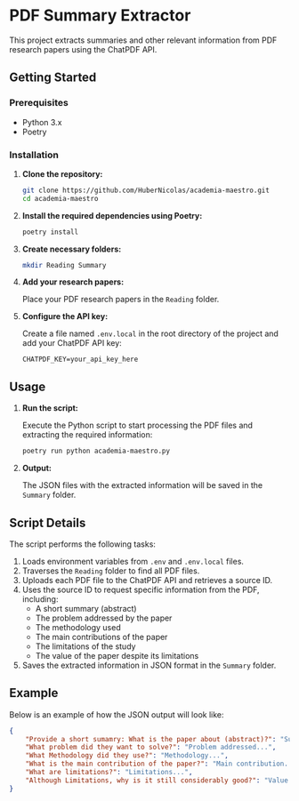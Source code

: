# PDF Summary Extractor

This project extracts summaries and other relevant information from PDF research papers using the ChatPDF API.

## Getting Started

### Prerequisites

- Python 3.x
- Poetry

### Installation

1. **Clone the repository:**

    ```bash
    git clone https://github.com/HuberNicolas/academia-maestro.git
    cd academia-maestro
    ```

2. **Install the required dependencies using Poetry:**

    ```bash
    poetry install
    ```

3. **Create necessary folders:**

    ```bash
    mkdir Reading Summary
    ```

4. **Add your research papers:**

    Place your PDF research papers in the `Reading` folder.

5. **Configure the API key:**

    Create a file named `.env.local` in the root directory of the project and add your ChatPDF API key:

    ```plaintext
    CHATPDF_KEY=your_api_key_here
    ```

## Usage

1. **Run the script:**

    Execute the Python script to start processing the PDF files and extracting the required information:

    ```bash
    poetry run python academia-maestro.py
    ```

2. **Output:**

    The JSON files with the extracted information will be saved in the `Summary` folder.

## Script Details

The script performs the following tasks:

1. Loads environment variables from `.env` and `.env.local` files.
2. Traverses the `Reading` folder to find all PDF files.
3. Uploads each PDF file to the ChatPDF API and retrieves a source ID.
4. Uses the source ID to request specific information from the PDF, including:
    - A short summary (abstract)
    - The problem addressed by the paper
    - The methodology used
    - The main contributions of the paper
    - The limitations of the study
    - The value of the paper despite its limitations
5. Saves the extracted information in JSON format in the `Summary` folder.

## Example

Below is an example of how the JSON output will look like:

```json
{
    "Provide a short sumamry: What is the paper about (abstract)?": "Summary of the Paper...",
    "What problem did they want to solve?": "Problem addressed...",
    "What Methodology did they use?": "Methodology...",
    "What is the main contribution of the paper?": "Main contribution...",
    "What are limitations?": "Limitations...",
    "Although Limitations, why is it still considerably good?": "Value despite limitations..."
}
